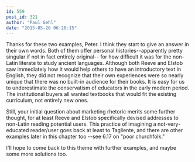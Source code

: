 ```yaml
---
id: 559
post_id: 321
author: "Paul Gehl"
date: "2015-05-26 06:28:15"
---
```

Thanks for these two examples, Peter. I think they start to give an answer in their own words. Both of them offer personal histories--apparently pretty singular if not in fact entirely original-- for how difficult it was for the non-Latin literate to study ancient languages. Although both Reeve and Elstob saw immediately how it would help others to have an introductory text in English, they did not recognize that their own experiences were so nearly unique that there was no built-in audience for their books. It is easy for us to underestimate the conservatism of educators in the early modern period. The institutional buyers all wanted textbooks that would fit the existing curriculum, not entirely new ones. 





Still, your initial question about marketing rhetoric merits some further thought, for at least Reeve and Elstob specifically devised addresses to non-Latin reading potential users. This practice of imagining a not-very-educated reader/user goes back at least to Tagliente, and there are other examples later in this chapter too --see 6.17 on "poor churchfolk."



I'll hope to come back to this theme with further examples, and maybe some more solutions too.
